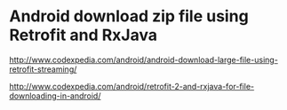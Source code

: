 # Android download zip file using Retrofit and RxJava

http://www.codexpedia.com/android/android-download-large-file-using-retrofit-streaming/

http://www.codexpedia.com/android/retrofit-2-and-rxjava-for-file-downloading-in-android/
